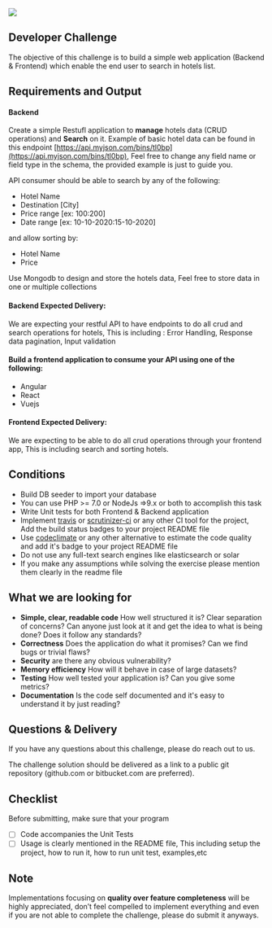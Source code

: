![](http://i.imgur.com/XFAzEuc.png)

## Developer Challenge

The objective of this challenge is to build a simple web application (Backend & Frontend) which enable the end user to search in hotels list.


## Requirements and Output

#### Backend
Create a simple Restufl application to **manage** hotels data (CRUD operations) and **Search** on it.
Example of basic hotel data can be found in this endpoint [https://api.myjson.com/bins/tl0bp](https://api.myjson.com/bins/tl0bp),
Feel free to change any field name or field type in the schema, the provided example is just to guide you.

API consumer should be able to search by any of the following:

- Hotel Name
- Destination [City]
- Price range [ex: $100:$200]
- Date range [ex: 10-10-2020:15-10-2020]

and allow sorting by:

- Hotel Name
- Price

Use Mongodb to design and store the hotels data, Feel free to store data in one or multiple collections

#### Backend Expected Delivery:
We are expecting your restful API to have endpoints to do all crud and search operations for hotels, This is including : Error Handling, Response data pagination, Input validation

####  Build a frontend application to consume your API using one of the following:
- Angular
- React
- Vuejs

#### Frontend Expected Delivery:
We are expecting to be able to do all crud operations through your frontend app, This is including search and sorting hotels.
## Conditions

- Build DB seeder to import your database
- You can use PHP >= 7.0 or NodeJs =>9.x or both to accomplish this task
- Write Unit tests for both Frontend & Backend application
- Implement [travis](https://travis-ci.org) or [scrutinizer-ci](https://scrutinizer-ci.com) or any other CI tool for the project, Add the build status badges to your project README file
- Use [codeclimate](https://codeclimate.com) or any other alternative to estimate the code quality and add it's badge to your project README file
- Do not use any full-text search engines like elasticsearch or solar
- If you make any assumptions while solving the exercise please mention them clearly in the readme file

## What we are looking for

- **Simple, clear, readable code** How well structured it is? Clear separation of concerns? Can anyone just look at it and get the idea to
what is being done? Does it follow any standards?
- **Correctness** Does the application do what it promises? Can we find bugs or trivial flaws?
- **Security** are there any obvious vulnerability?
- **Memory efficiency** How will it behave in case of large datasets?
- **Testing** How well tested your application is? Can you give some metrics?
- **Documentation** Is the code self documented and it's easy to understand it by just reading?

## Questions & Delivery

If you have any questions about this challenge, please do reach out to us.

The challenge solution should be delivered as a link to a public git repository (github.com or bitbucket.com are preferred).

## Checklist

Before submitting, make sure that your program

- [ ] Code accompanies the Unit Tests
- [ ] Usage is clearly mentioned in the README file, This including setup the project, how to run it, how to run unit test, examples,etc

## Note

Implementations focusing on **quality over feature completeness** will be highly appreciated,  don’t feel compelled to implement everything and even if you are not able to complete the challenge, please do submit it anyways.

